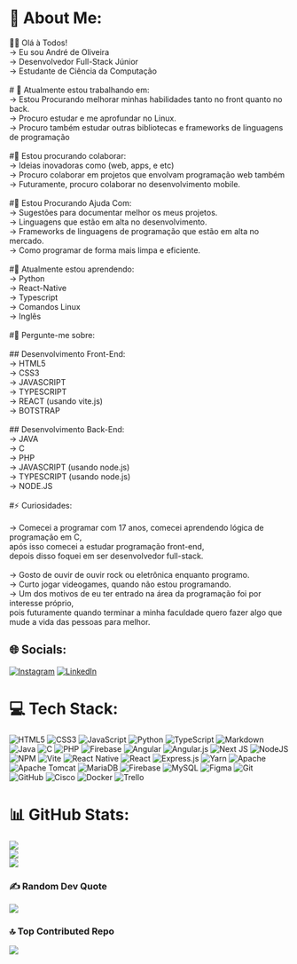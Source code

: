 # 💫 About Me:
👨‍💻 Olá à Todos!<br>-> Eu sou André de Oliveira<br>-> Desenvolvedor Full-Stack Júnior<br>-> Estudante de Ciência da Computação<br><br># 🔭 Atualmente estou trabalhando em:<br>-> Estou Procurando melhorar minhas habilidades tanto no front quanto no back.<br>-> Procuro estudar e me aprofundar no Linux.<br>-> Procuro também estudar outras bibliotecas e frameworks de linguagens de programação<br><br>#🤝 Estou procurando colaborar:<br>-> Ideias inovadoras como (web, apps, e etc)<br>-> Procuro colaborar em projetos que envolvam programação web também<br>-> Futuramente, procuro colaborar no desenvolvimento mobile.<br><br>#🤝 Estou Procurando Ajuda Com:<br>-> Sugestões para documentar melhor os meus projetos.<br>-> Linguagens que estão em alta no desenvolvimento.<br>-> Frameworks de linguagens de programação que estão em alta no mercado.<br>-> Como programar de forma mais limpa e eficiente.<br><br>#🌱 Atualmente estou aprendendo:<br>-> Python<br>-> React-Native<br>-> Typescript<br>-> Comandos Linux<br>-> Inglês<br><br>#💬 Pergunte-me sobre:<br><br>## Desenvolvimento Front-End:<br>-> HTML5<br>-> CSS3<br>-> JAVASCRIPT<br>-> TYPESCRIPT<br>-> REACT (usando vite.js)<br>-> BOTSTRAP<br><br>## Desenvolvimento Back-End:<br>-> JAVA<br>-> C<br>-> PHP<br>-> JAVASCRIPT (usando node.js)<br>-> TYPESCRIPT (usando node.js)<br>-> NODE.JS<br><br>#⚡ Curiosidades:<br><br>-> Comecei a programar com 17 anos, comecei aprendendo lógica de programação em C,<br>após isso comecei a estudar programação front-end,<br>depois disso foquei em ser desenvolvedor full-stack.<br><br>-> Gosto de ouvir de ouvir rock ou eletrônica enquanto programo.<br>-> Curto jogar videogames, quando não estou programando.<br>-> Um dos motivos de eu ter entrado na área da programação foi por interesse próprio,<br>pois futuramente quando terminar a minha faculdade quero fazer algo que mude a vida das pessoas para melhor.


## 🌐 Socials:
[![Instagram](https://img.shields.io/badge/Instagram-%23E4405F.svg?logo=Instagram&logoColor=white)](https://instagram.com/andreoliveiramoura06) [![LinkedIn](https://img.shields.io/badge/LinkedIn-%230077B5.svg?logo=linkedin&logoColor=white)](www.linkedin.com/in/andre-oliveira-67b167325) 

# 💻 Tech Stack:
![HTML5](https://img.shields.io/badge/html5-%23E34F26.svg?style=for-the-badge&logo=html5&logoColor=white) ![CSS3](https://img.shields.io/badge/css3-%231572B6.svg?style=for-the-badge&logo=css3&logoColor=white) ![JavaScript](https://img.shields.io/badge/javascript-%23323330.svg?style=for-the-badge&logo=javascript&logoColor=%23F7DF1E) ![Python](https://img.shields.io/badge/python-3670A0?style=for-the-badge&logo=python&logoColor=ffdd54) ![TypeScript](https://img.shields.io/badge/typescript-%23007ACC.svg?style=for-the-badge&logo=typescript&logoColor=white) ![Markdown](https://img.shields.io/badge/markdown-%23000000.svg?style=for-the-badge&logo=markdown&logoColor=white) ![Java](https://img.shields.io/badge/java-%23ED8B00.svg?style=for-the-badge&logo=openjdk&logoColor=white) ![C](https://img.shields.io/badge/c-%2300599C.svg?style=for-the-badge&logo=c&logoColor=white) ![PHP](https://img.shields.io/badge/php-%23777BB4.svg?style=for-the-badge&logo=php&logoColor=white) ![Firebase](https://img.shields.io/badge/firebase-%23039BE5.svg?style=for-the-badge&logo=firebase) ![Angular](https://img.shields.io/badge/angular-%23DD0031.svg?style=for-the-badge&logo=angular&logoColor=white) ![Angular.js](https://img.shields.io/badge/angular.js-%23E23237.svg?style=for-the-badge&logo=angularjs&logoColor=white) ![Next JS](https://img.shields.io/badge/Next-black?style=for-the-badge&logo=next.js&logoColor=white) ![NodeJS](https://img.shields.io/badge/node.js-6DA55F?style=for-the-badge&logo=node.js&logoColor=white) ![NPM](https://img.shields.io/badge/NPM-%23CB3837.svg?style=for-the-badge&logo=npm&logoColor=white) ![Vite](https://img.shields.io/badge/vite-%23646CFF.svg?style=for-the-badge&logo=vite&logoColor=white) ![React Native](https://img.shields.io/badge/react_native-%2320232a.svg?style=for-the-badge&logo=react&logoColor=%2361DAFB) ![React](https://img.shields.io/badge/react-%2320232a.svg?style=for-the-badge&logo=react&logoColor=%2361DAFB) ![Express.js](https://img.shields.io/badge/express.js-%23404d59.svg?style=for-the-badge&logo=express&logoColor=%2361DAFB) ![Yarn](https://img.shields.io/badge/yarn-%232C8EBB.svg?style=for-the-badge&logo=yarn&logoColor=white) ![Apache](https://img.shields.io/badge/apache-%23D42029.svg?style=for-the-badge&logo=apache&logoColor=white) ![Apache Tomcat](https://img.shields.io/badge/apache%20tomcat-%23F8DC75.svg?style=for-the-badge&logo=apache-tomcat&logoColor=black) ![MariaDB](https://img.shields.io/badge/MariaDB-003545?style=for-the-badge&logo=mariadb&logoColor=white) ![Firebase](https://img.shields.io/badge/firebase-a08021?style=for-the-badge&logo=firebase&logoColor=ffcd34) ![MySQL](https://img.shields.io/badge/mysql-4479A1.svg?style=for-the-badge&logo=mysql&logoColor=white) ![Figma](https://img.shields.io/badge/figma-%23F24E1E.svg?style=for-the-badge&logo=figma&logoColor=white) ![Git](https://img.shields.io/badge/git-%23F05033.svg?style=for-the-badge&logo=git&logoColor=white) ![GitHub](https://img.shields.io/badge/github-%23121011.svg?style=for-the-badge&logo=github&logoColor=white) ![Cisco](https://img.shields.io/badge/cisco-%23049fd9.svg?style=for-the-badge&logo=cisco&logoColor=black) ![Docker](https://img.shields.io/badge/docker-%230db7ed.svg?style=for-the-badge&logo=docker&logoColor=white) ![Trello](https://img.shields.io/badge/Trello-%23026AA7.svg?style=for-the-badge&logo=Trello&logoColor=white)
# 📊 GitHub Stats:
![](https://github-readme-stats.vercel.app/api?username=Andre-Moura-Dev&theme=dark&hide_border=false&include_all_commits=false&count_private=false)<br/>
![](https://nirzak-streak-stats.vercel.app/?user=Andre-Moura-Dev&theme=dark&hide_border=false)<br/>
![](https://github-readme-stats.vercel.app/api/top-langs/?username=Andre-Moura-Dev&theme=dark&hide_border=false&include_all_commits=false&count_private=false&layout=compact)

### ✍️ Random Dev Quote
![](https://quotes-github-readme.vercel.app/api?type=horizontal&theme=dark)

### 🔝 Top Contributed Repo
![](https://github-contributor-stats.vercel.app/api?username=Andre-Moura-Dev&limit=5&theme=dark&combine_all_yearly_contributions=true)

<!-- Proudly created with GPRM ( https://gprm.itsvg.in ) -->
